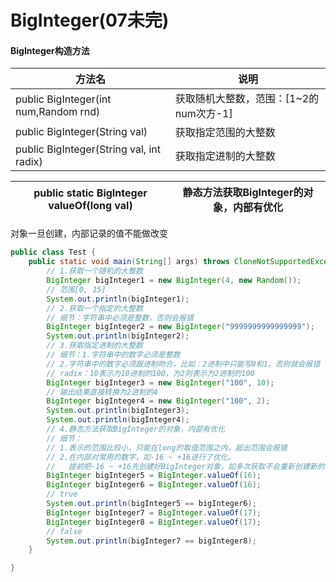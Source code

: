 # BigInteger(07未完)

#### BigInteger构造方法

| 方法名                                   | 说明                                   |
| ---------------------------------------- | -------------------------------------- |
| public BigInteger(int num,Random rnd)    | 获取随机大整数，范围：[1~2的num次方-1] |
| public BigInteger(String val)            | 获取指定范围的大整数                   |
| public BigInteger(String val, int radix) | 获取指定进制的大整数                   |

| public static BigInteger valueOf(long val) | 静态方法获取BigInteger的对象，内部有优化 |
| ------------------------------------------ | ---------------------------------------- |

对象一旦创建，内部记录的值不能做改变

```java
public class Test {
    public static void main(String[] args) throws CloneNotSupportedException {
        // 1.获取一个随机的大整数
        BigInteger bigInteger1 = new BigInteger(4, new Random());
        // 范围[0, 15]
        System.out.println(bigInteger1);
        // 2.获取一个指定的大整数
        // 细节：字符串中必须是整数，否则会报错
        BigInteger bigInteger2 = new BigInteger("9999999999999999");
        System.out.println(bigInteger2);
        // 3.获取指定进制的大整数
        // 细节：1.字符串中的数字必须是整数
        // 2.字符串中的数字必须跟进制吻合，比如：2进制中只能写0和1，否则就会报错
        // radix：10表示为10进制的100，为2则表示为2进制的100
        BigInteger bigInteger3 = new BigInteger("100", 10);
        // 输出结果直接转换为2进制的4
        BigInteger bigInteger4 = new BigInteger("100", 2);
        System.out.println(bigInteger3);
        System.out.println(bigInteger4);
        // 4.静态方法获取BigInteger的对象，内部有优化
        // 细节：
        // 1.表示的范围比较小，只能在long的取值范围之内，超出范围会报错
        // 2.在内部对常用的数字，如-16 ~ +16进行了优化。
        //   提前把-16 ~ +16先创建好BigInteger对象，如多次获取不会重新创建新的。
        BigInteger bigInteger5 = BigInteger.valueOf(16);
        BigInteger bigInteger6 = BigInteger.valueOf(16);
        // true
        System.out.println(bigInteger5 == bigInteger6);
        BigInteger bigInteger7 = BigInteger.valueOf(17);
        BigInteger bigInteger8 = BigInteger.valueOf(17);
        // false
        System.out.println(bigInteger7 == bigInteger8);
    }

}
```